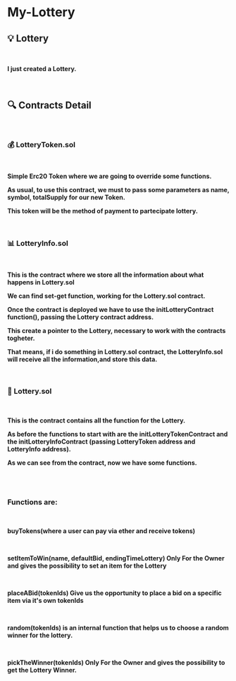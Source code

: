 # My-Lottery


<h2>💡 Lottery </h2>
<br>

<p><strong>I just created a Lottery.</strong></p>
<br>

<h2>🔍 Contracts Detail</h2>
<br>


<h3>💰 LotteryToken.sol</h3>
<br>
<p><strong>Simple Erc20 Token where we are going to override some functions.</strong></p>
<p><strong>As usual, to use this contract, we must to pass some parameters as name, symbol, totalSupply for our new Token.</strong></p>
<p><strong>This token will be the method of payment to partecipate lottery.</strong></p>
<br>

<h3>📊 LotteryInfo.sol</h3>
<br>

<p><strong>This is the contract where we store all the information about what happens in Lottery.sol</strong></p>
<p><strong>We can find set-get function, working for the Lottery.sol contract.</strong></p>
<p><strong>Once the contract is deployed we have to use the initLotteryContract function(), passing the Lottery contract address.</strong></p>
<p><strong>This create a pointer to the Lottery, necessary to work with the contracts togheter.</strong></p>
<p><strong>That means, if i do something in Lottery.sol contract, the LotteryInfo.sol will receive all the information,and store this data.</strong></p>
<br>


<h3>🎉 Lottery.sol</h3>
<br>
<p><strong>This is the contract contains all the function for the Lottery.</strong></p>
<p><strong>As before the functions to start with are the initLotteryTokenContract and the initLotteryInfoContract (passing LotteryToken address and LotteryInfo address).</strong></p>
<p><strong>As we can see from the contract, now we have some functions.</strong></p> 
<br>
<br>
<h3>Functions are:</h3>
<br>
<p><strong>buyTokens(where a user can pay via ether and receive tokens)</strong></p>
<br>
<p><strong>setItemToWin(name, defaultBid, endingTimeLottery) Only For the Owner and gives the possibility to set an item for the Lottery</strong></p>
<br>
<p><strong>placeABid(tokenIds) Give us the opportunity to place a bid on a specific item via it's own tokenIds</strong></p>
<br>
<p><strong>random(tokenIds) is an internal function that helps us to choose a random winner for the lottery.</strong></p>
<br>
<p><strong>pickTheWinner(tokenIds) Only For the Owner and gives the possibility to get the Lottery Winner.</strong></p>

